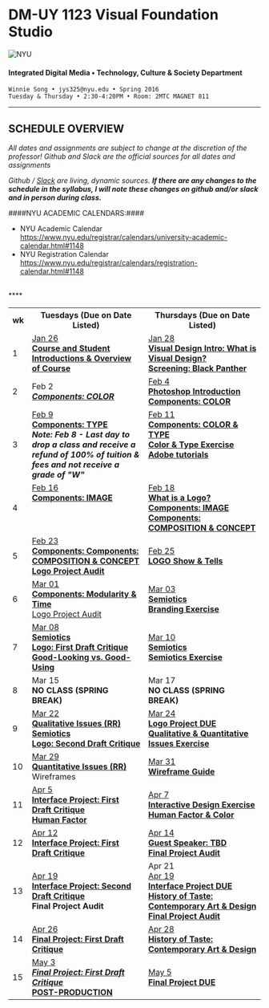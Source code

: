 # DM-UY 1123 Visual Foundation Studio

![NYU](http://ws2.polishedsolid.com/de/nyu_soe_logo.png)
#### Integrated Digital Media • Technology, Culture & Society Department 

    Winnie Song • jys325@nyu.edu • Spring 2016
    Tuesday & Thursday • 2:30-4:20PM • Room: 2MTC MAGNET 811

---

## SCHEDULE OVERVIEW

*All dates and assignments are subject to change at the discretion of the professor! Github and Slack are the official sources for all dates and assignments* 

*Github / [Slack](vfs16c.slack.com) are living, dynamic sources. **If there are any changes to the schedule in the syllabus, I will note these changes on github and/or slack and in person during class.***

####NYU ACADEMIC CALENDARS:####
* NYU Academic Calendar https://www.nyu.edu/registrar/calendars/university-academic-calendar.html#1148
* NYU Registration Calendar https://www.nyu.edu/registrar/calendars/registration-calendar.html#1148
<BR>
****
<table>
    <tr>
        <th width="4%">wk</th>
        <th width="48%">Tuesdays (Due on Date Listed)</th>
        <th width="48%">Thursdays (Due on Date Listed)</th>
    </tr>
    <tr>
        <td>1</td>
        <td><a href="weekly_detail/wk1.md">Jan 26<br><strong>Course and Student Introductions & Overview of Course</strong></a></td>
        <td><a href="weekly_detail/wk1.md">Jan 28<br><strong>Visual Design Intro: What is Visual Design?<br>
        Screening: Black Panther
        </a></strong></td>
    </tr>
    <tr>
        <td>2</td>
        <td>Feb 2<br><strong><i><a href="weekly_detail/wk2.md">Components: COLOR</i></strong></a></td>
        <td><a href="weekly_detail/wk2.md">Feb 4<br><strong>Photoshop Introduction<br>
        Components: COLOR</strong></a>
        </td>
    </tr>
    <tr>
        <td>3</td>
        <td valign="top"><a href="weekly_detail/wk3.md">Feb 9<br><strong>Components: TYPE</strong></a><br><strong><i>Note: Feb 8 - Last day to drop a class and receive a refund of 100% of tuition &amp; fees and not receive a grade of "W"</i></strong></td>
        <td valign="top"><a href="weekly_detail/wk3.md">Feb 11<br><strong>Components: COLOR & TYPE<br>
        Color & Type Exercise<br>
        Adobe tutorials</strong></a></td>
    </tr>
    <tr>
        <td>4</td>
        <td valign="top"><a href="weekly_detail/wk4.md">Feb 16<br><strong>Components: IMAGE</strong></a><br><br><strong><i></i></strong></td>
        <td valign="top"><a href="weekly_detail/wk4.md">Feb 18<br><strong>What is a Logo?<br>
        Components: IMAGE<br>
        Components: COMPOSITION & CONCEPT</strong></a></td>
    </tr>
    <tr>
        <td>5</td>
        <td><a href="weekly_detail/wk5.md">Feb 23<br><strong>Components: Components: COMPOSITION & CONCEPT<br>
        Logo Project Audit</strong></a></td>
        <td><a href="weekly_detail/wk5.md">Feb 25<br><strong><u><a href ="projects/dm1123_vfs_show_and_tells.md">LOGO Show & Tells</a></u></strong></a></td>
    </tr>
    <tr>
        <td>6</td>
        <td><a href="weekly_detail/wk6.md">Mar 01<br><strong>Components: Modularity & Time</strong>
        <br> Logo Project Audit</a></td>
        <td><a href="weekly_detail/wk6.md">Mar 03<br><strong>Semiotics<br>
        Branding Exercise</strong></a><strong></td>
    </tr>
    <tr>
        <td>7</td>
        <td><a href="weekly_detail/wk7.md">Mar 08<br>
        <STRONG>Semiotics<br>
        Logo: First Draft Critique<br>Good-Looking vs. Good-Using</A></td>
        <td><a href="weekly_detail/wk7.md">Mar 10<br><strong>Semiotics<br>
        Semiotics Exercise</strong></a></td>
    </tr>
    <tr>
        <td>8</td>
        <td>Mar 15<br><strong>NO CLASS (SPRING BREAK)</strong></td>
        <td>Mar 17<br><strong>NO CLASS (SPRING BREAK)</strong></td>
    </tr>
    <tr>
        <td>9</td>
        <td valign="top"><a href="weekly_detail/wk9.md">Mar 22<br><strong>Qualitative Issues (RR)<br>
        Semiotics<br>
        Logo: Second Draft Critique</strong></td>
        <td valign="top"><a href="weekly_detail/wk9.md">Mar 24<br><strong>Logo Project DUE<br>
        Qualitative & Quantitative Issues Exercise</a></strong></td>
    </tr>
    <tr>
        <td>10</td>
        <td><a href="weekly_detail/wk10.md">Mar 29<br><strong>Quantitative Issues (RR)</strong></a><br>
        Wireframes</td>
        <td><a href="weekly_detail/wk10.md">Mar 31<br><strong>Wireframe Guide</a></strong></td>
    </tr>
    <tr>
        <td>11</td>
        <td><a href="weekly_detail/wk11.md">Apr 5<br><strong>
        Interface Project: First Draft Critique
        <br>Human Factor</strong></td>
        <td><a href="weekly_detail/wk11.md">Apr 7<br><strong>Interactive Design Exercise<br>
        Human Factor & Color</a></strong></strong></td>
    </tr>
    <tr>
        <td>12</td>
        <td><a href="weekly_detail/wk12.md">Apr 12<br><strong>Interface Project: First Draft Critique<br></a></strong></td>
        <td><a href="weekly_detail/wk12.md">Apr 14<br><strong>Guest Speaker: TBD<br>
        Final Project Audit</a></strong></td>
    </tr>
    <tr>
        <td>13</td>
        <td><a href="weekly_detail/wk13.md">Apr 19<br><strong>Interface Project: Second Draft Critique</a><br>
        Final Project Audit</strong></td>
        <td>Apr 21<br><a href="weekly_detail/wk13.md">Apr 19<br><strong>Interface Project DUE
        <br>History of Taste: Contemporary Art & Design<br>
        Final Project Audit</a></strong></td>
    </tr>
    <tr>
        <td>14</td>
        <td><a href="weekly_detail/wk14.md">Apr 26<br><strong>Final Project: First Draft Critique</a></strong></td>
        <td><a href="weekly_detail/wk14.md">Apr 28<br><strong>History of Taste: Contemporary Art & Design</a></strong></td>
    </tr>
    <tr>
        <td>15</td>
        <td><a href="weekly_detail/wk15.md">May 3<br><strong><i>Final Project: First Draft Critique</i><br>POST-PRODUCTION</strong></A></td>
        <td><a href="weekly_detail/wk15.md">May 5<br><strong>Final Project DUE</a></strong></td>
    </tr>
</table>